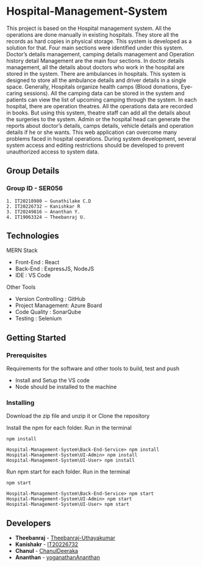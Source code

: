 
# Hospital-Management-System

This project is based on the Hospital management system. All the operations are done manually in existing hospitals.
They store all the records as hard copies in physical storage. This system is developed as a solution for that. Four main
sections were identified under this system. Doctor’s details management, camping details management and Operation
history detail Management are the main four sections. In doctor details management, all the details about doctors who
work in the hospital are stored in the system. There are ambulances in hospitals. This system is designed to store all
the ambulance details and driver details in a single space. Generally, Hospitals organize health camps (Blood donations,
Eye-caring sessions). All the camping data can be stored in the system and patients can view the list of upcoming
camping through the system. In each hospital, there are operation theatres. All the operations data are recorded in
books. But using this system, theatre staff can add all the details about the surgeries to the system. Admin or the hospital
head can generate the reports about doctor’s details, camps details, vehicle details and operation details if he or she
wants. This web application can overcome many problems faced in hospital operations. During system development,
several system access and editing restrictions should be developed to prevent unauthorized access to system data.

## Group Details

### Group ID - SER056

    1. IT20218980 – Gunathilake C.D 
    2. IT20226732 – Kanishkar R 
    3. IT20249816 – Ananthan Y. 
    4. IT19063324 – Theebanraj U.

## Technologies

MERN Stack
- Front-End : React
- Back-End  : ExpressJS, NodeJS
- IDE  : VS Code

Other Tools
- Version Controlling  : GitHub
- Project Management: Azure Board
- Code Quality  : SonarQube
- Testing  : Selenium

## Getting Started

### Prerequisites

Requirements for the software and other tools to build, test and push 
- Install and Setup the VS code 
- Node should be installed to the machine

### Installing

Download the zip file and unzip it or Clone the repository

Install the npm for each folder. Run in the terminal

    npm install
    
    Hospital-Management-System\Back-End-Service> npm install
    Hospital-Management-System\UI-Admin> npm install
    Hospital-Management-System\UI-User> npm install

Run npm start for each folder. Run in the terminal

    npm start
    
    Hospital-Management-System\Back-End-Service> npm start
    Hospital-Management-System\UI-Admin> npm start
    Hospital-Management-System\UI-User> npm start

## Developers

  - **Theebanraj** -
    [Theebanraj-Uthayakumar](https://github.com/Theebanraj-Uthayakumar)
  - **Kanishakr** -
    [IT20226732](https://github.com/IT20226732)
  - **Chanul** -
    [ChanulDeeraka](https://github.com/ChanulDeeraka)
  - **Ananthan** -
    [yoganathanAnanthan](https://github.com/yoganathanAnanthan)
